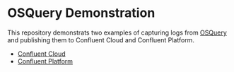 # OSQuery Demonstration

This repository demonstrats two examples of capturing logs from [OSQuery](https://osquery.readthedocs.io/en/stable/) and publishing them to Confluent Cloud and Confluent Platform.

* [Confluent Cloud](cloud/README.md)
* [Confluent Platform](cp/README.md)
